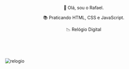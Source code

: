  
<p align="center">👋 Olá, sou o Rafael.</p>  
<p align="center">📚 Praticando HTML, CSS e JavaScript.</p>  
<p align="center">📉 Relógio Digital</p>  

 <br>
 <br> 
 <br>
 
![relogio](https://user-images.githubusercontent.com/101975205/189507861-1fb8d84c-120f-4bab-847b-b7c7fde2f0e4.jpg)
